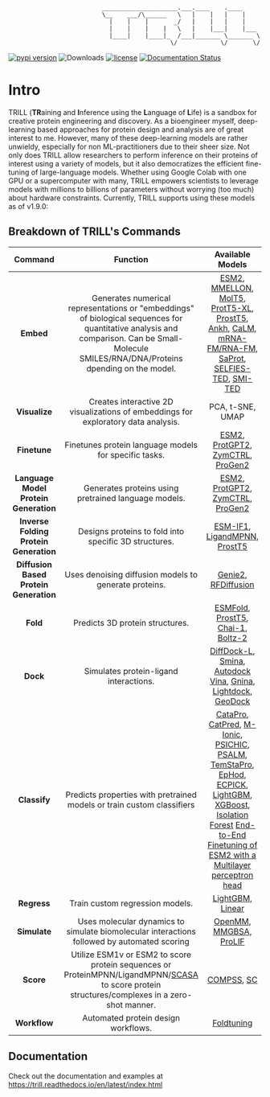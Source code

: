                               _____________________.___.____    .____     
                              \__    ___/\______   \   |    |   |    |    
                                |    |    |       _/   |    |   |    |    
                                |    |    |    |   \   |    |___|    |___ 
                                |____|    |____|_  /___|_______ \_______ \
                                                 \/            \/       \/

[![pypi version](https://img.shields.io/pypi/v/trill-proteins?color=blueviolet&style=flat-square)](https://pypi.org/project/trill-proteins)
![Downloads](https://pepy.tech/badge/trill-proteins)
[![license](https://img.shields.io/pypi/l/trill-proteins?color=blueviolet&style=flat-square)](LICENSE)
[![Documentation Status](https://readthedocs.org/projects/trill/badge/?version=latest&style=flat-square)](https://trill.readthedocs.io/en/latest/?badge=latest)
<!---![status](https://github.com/martinez-zacharya/TRILL/workflows/CI/badge.svg?style=flat-square&color=blueviolet)--->
# Intro
TRILL (**TR**aining and **I**nference using the **L**anguage of **L**ife) is a sandbox for creative protein engineering and discovery. As a bioengineer myself, deep-learning based approaches for protein design and analysis are of great interest to me. However, many of these deep-learning models are rather unwieldy, especially for non ML-practitioners due to their sheer size. Not only does TRILL allow researchers to perform inference on their proteins of interest using a variety of models, but it also democratizes the efficient fine-tuning of large-language models. Whether using Google Colab with one GPU or a supercomputer with many, TRILL empowers scientists to leverage models with millions to billions of parameters without worrying (too much) about hardware constraints. Currently, TRILL supports using these models as of v1.9.0:

## Breakdown of TRILL's Commands

| **Command** | **Function** | **Available Models** |
|:-----------:|:------------:|:--------------------:|
| **Embed** | Generates numerical representations or "embeddings" of biological sequences for quantitative analysis and comparison. Can be Small-Molecule SMILES/RNA/DNA/Proteins dpending on the model. | [ESM2](https://doi.org/10.1101/2022.07.20.500902), [MMELLON](https://doi.org/10.48550/arXiv.2410.19704), [MolT5](https://doi.org/10.48550/arXiv.2204.11817), [ProtT5-XL](https://doi.org/10.1109/TPAMI.2021.3095381), [ProstT5](https://doi.org/10.1101/2023.07.23.550085), [Ankh](https://doi.org/10.48550/arXiv.2301.06568), [CaLM](https://doi.org/10.1038/s42256-024-00791-0), [mRNA-FM/RNA-FM](https://doi.org/10.48550/arXiv.2204.00300), [SaProt](https://doi.org/10.1101/2023.10.01.560349), [SELFIES-TED](https://openreview.net/forum?id=uPj9oBH80V), [SMI-TED](https://doi.org/10.48550/arXiv.2407.20267)|
| **Visualize** | Creates interactive 2D visualizations of embeddings for exploratory data analysis. | PCA, t-SNE, UMAP |
| **Finetune** | Finetunes protein language models for specific tasks. | [ESM2](https://doi.org/10.1101/2022.07.20.500902), [ProtGPT2](https://doi.org/10.1038/s41467-022-32007-7), [ZymCTRL](https://www.mlsb.io/papers_2022/ZymCTRL_a_conditional_language_model_for_the_controllable_generation_of_artificial_enzymes.pdf), [ProGen2](https://doi.org/10.1016/j.cels.2023.10.002)|
| **Language Model Protein Generation** | Generates proteins using pretrained language models. | [ESM2](https://doi.org/10.1101/2022.07.20.500902), [ProtGPT2](https://doi.org/10.1038/s41467-022-32007-7), [ZymCTRL](https://www.mlsb.io/papers_2022/ZymCTRL_a_conditional_language_model_for_the_controllable_generation_of_artificial_enzymes.pdf), [ProGen2](https://doi.org/10.1016/j.cels.2023.10.002)|
| **Inverse Folding Protein Generation** | Designs proteins to fold into specific 3D structures. | [ESM-IF1](https://doi.org/10.1101/2022.04.10.487779), [LigandMPNN](https://doi.org/10.1101/2023.12.22.573103), [ProstT5](https://doi.org/10.1101/2023.07.23.550085) |
| **Diffusion Based Protein Generation** | Uses denoising diffusion models to generate proteins. | [Genie2](https://doi.org/10.48550/arXiv.2405.15489), [RFDiffusion](https://doi.org/10.1101/2022.12.09.519842) |
| **Fold** | Predicts 3D protein structures. | [ESMFold](https://doi.org/10.1101/2022.07.20.500902), [ProstT5](https://doi.org/10.1101/2023.07.23.550085), [Chai-1](https://doi.org/10.1101/2024.10.10.615955), [Boltz-2](https://doi.org/10.1101/2025.06.14.659707) |
| **Dock** | Simulates protein-ligand interactions. | [DiffDock-L](https://doi.org/10.48550/arXiv.2210.01776), [Smina](https://doi.org/10.1021/ci300604z), [Autodock Vina](https://doi.org/10.1021/acs.jcim.1c00203), [Gnina](https://doi.org/10.1186/s13321-025-00973-x), [Lightdock](https://doi.org/10.1093/bioinformatics/btx555), [GeoDock](https://doi.org/10.1101/2023.06.29.547134) |
| **Classify** | Predicts properties with pretrained models or train custom classifiers | [CataPro](https://doi.org/10.1038/s41467-025-58038-4), [CatPred](https://doi.org/10.1038/s41467-025-57215-9), [M-Ionic](https://doi.org/10.1093/bioinformatics/btad782), [PSICHIC](https://doi.org/10.1038/s42256-024-00847-1), [PSALM](https://doi.org/10.1101/2024.06.04.596712), [TemStaPro](https://doi.org/10.1101/2023.03.27.534365), [EpHod](https://doi.org/10.1101/2023.06.22.544776), [ECPICK](https://doi.org/10.1093/bib/bbad401), [LightGBM](https://papers.nips.cc/paper_files/paper/2017/hash/6449f44a102fde848669bdd9eb6b76fa-Abstract.html), [XGBoost](https://doi.org/10.48550/arXiv.1603.02754), [Isolation Forest](https://doi.org/10.1109/ICDM.2008.17) [End-to-End Finetuning of ESM2 with a Multilayer perceptron head](https://huggingface.co/docs/transformers/en/model_doc/esm#transformers.EsmForSequenceClassification)|
| **Regress** | Train custom regression models. | [LightGBM](https://papers.nips.cc/paper_files/paper/2017/hash/6449f44a102fde848669bdd9eb6b76fa-Abstract.html), [Linear](https://scikit-learn.org/stable/modules/generated/sklearn.linear_model.LinearRegression.html)|
| **Simulate** | Uses molecular dynamics to simulate biomolecular interactions followed by automated scoring | [OpenMM](https://doi.org/10.1371/journal.pcbi.1005659), [MMGBSA](https://doi.org/10.1021/acs.chemrev.9b00055), [ProLIF](https://doi.org/10.1186/s13321-021-00548-6) |
| **Score** | Utilize ESM1v or ESM2 to score protein sequences or ProteinMPNN/LigandMPNN/[SCASA](https://github.com/t-whalley/SCASA) to score protein structures/complexes in a zero-shot manner. | [COMPSS](https://www.nature.com/articles/s41587-024-02214-2#change-history), [SC](https://doi.org/10.1006/jmbi.1993.1648) |
| **Workflow** | Automated protein design workflows. | [Foldtuning](https://doi.org/10.1101/2023.12.22.573145)  |


## Documentation
Check out the documentation and examples at https://trill.readthedocs.io/en/latest/index.html
